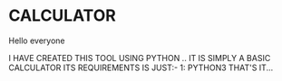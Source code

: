 # CALCULATOR


Hello everyone


I HAVE CREATED THIS TOOL USING PYTHON ..
IT IS SIMPLY A BASIC CALCULATOR 
ITS REQUIREMENTS IS JUST:-
1: PYTHON3 THAT'S IT...
